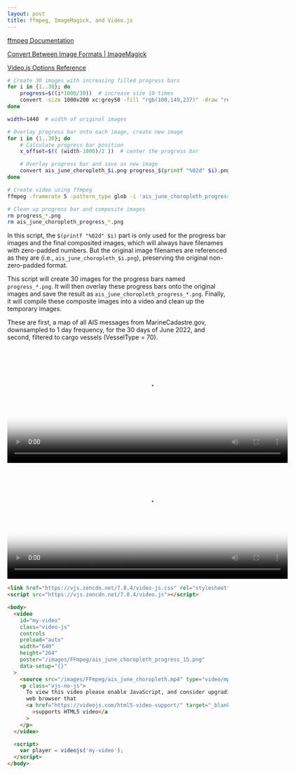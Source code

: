 ```yaml
---
layout: post
title: ffmpeg, ImageMagick, and Video.js
---
```


<link href="https://vjs.zencdn.net/7.8.4/video-js.css" rel="stylesheet" />
<script src="https://vjs.zencdn.net/7.8.4/video.js"></script>

[ffmpeg Documentation](https://ffmpeg.org/ffmpeg.html)

[Convert Between Image Formats \| ImageMagick](https://imagemagick.org/script/convert.php)

[Video.js Options Reference](https://videojs.com/guides/options/)

```bash
# Create 30 images with increasing filled progress bars
for i in {1..30}; do
    progress=$((i*1000/30))  # increase size 10 times
    convert -size 1000x200 xc:grey50 -fill "rgb(100,149,237)" -draw "rectangle 0,0 $progress,200" progress_$(printf "%02d" $i).png
done

width=1440  # width of original images

# Overlay progress bar onto each image, create new image
for i in {1..30}; do
    # Calculate progress bar position
    x_offset=$(( (width-1000)/2 ))  # center the progress bar

    # Overlay progress bar and save as new image
    convert ais_june_choropleth_$i.png progress_$(printf "%02d" $i).png -geometry +$x_offset+10 -composite ais_june_choropleth_progress_$(printf "%02d" $i).png
done

# Create video using ffmpeg
ffmpeg -framerate 5 -pattern_type glob -i 'ais_june_choropleth_progress_*.png' -c:v libx264 -r 30 -pix_fmt yuv420p ais_june_choropleth.mp4

# Clean up progress bar and composite images
rm progress_*.png
rm ais_june_choropleth_progress_*.png
```

In this script, the `$(printf "%02d" $i)` part is only used for the progress bar images and the final composited images, which will always have filenames with zero-padded numbers. But the original image filenames are referenced as they are (i.e., `ais_june_choropleth_$i.png`), preserving the original non-zero-padded format.

This script will create 30 images for the progress bars named `progress_*.png`. It will then overlay these progress bars onto the original images and save the result as `ais_june_choropleth_progress_*.png`. Finally, it will compile these composite images into a video and clean up the temporary images.

These are first, a map of all AIS messages from MarineCadastre.gov, downsampled to 1 day frequency, for the 30 days of June 2022, and second, filtered to cargo vessels (VesselType = 70).

<body>
  <video
    id="my-video"
    class="video-js"
    controls
    preload="auto"
    width="640"
    height="264"
    poster="/images/FFmpeg/ais_june_choropleth_progress_15.png"
    data-setup="{}"
  >
    <source src="/images/FFmpeg/ais_june_choropleth.mp4" type="video/mp4" />
    <p class="vjs-no-js">
      To view this video please enable JavaScript, and consider upgrading to a
      web browser that
      <a href="https://videojs.com/html5-video-support/" target="_blank"
        >supports HTML5 video</a
      >
    </p>
  </video>

  <script>
    var player = videojs('my-video');
  </script>
</body>

<body>
  <video
    id="my-video"
    class="video-js"
    controls
    preload="auto"
    width="640"
    height="264"
    poster="/images/FFmpeg/ais_june_cargo_choropleth_progress_15.png"
    data-setup="{}"
  >
    <source src="/images/FFmpeg/ais_june_cargo_choropleth.mp4" type="video/mp4" />
    <p class="vjs-no-js">
      To view this video please enable JavaScript, and consider upgrading to a
      web browser that
      <a href="https://videojs.com/html5-video-support/" target="_blank"
        >supports HTML5 video</a
      >
    </p>
  </video>

  <script>
    var player = videojs('my-video');
  </script>
</body>


```html
<link href="https://vjs.zencdn.net/7.8.4/video-js.css" rel="stylesheet" />
<script src="https://vjs.zencdn.net/7.8.4/video.js"></script>

<body>
  <video
    id="my-video"
    class="video-js"
    controls
    preload="auto"
    width="640"
    height="264"
    poster="/images/FFmpeg/ais_june_choropleth_progress_15.png"
    data-setup="{}"
  >
    <source src="/images/FFmpeg/ais_june_choropleth.mp4" type="video/mp4" />
    <p class="vjs-no-js">
      To view this video please enable JavaScript, and consider upgrading to a
      web browser that
      <a href="https://videojs.com/html5-video-support/" target="_blank"
        >supports HTML5 video</a
      >
    </p>
  </video>

  <script>
    var player = videojs('my-video');
  </script>
</body>
```